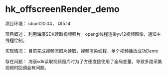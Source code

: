 # hk_offscreenRender_demo

项目环境：
    ubunt20.04， Qt5.14
    
项目概述：
    利用海康SDK读取视频照片，opengl线程渲染yv12视频图像，通知主线程绘制。

实现情况：
    目前完成视频流照片读取，视频渲染线程，单个视频播放成功Demo

存在问题：
    海康sdk读取视频照片时为了方便直接使用了全局变量，导致多路采集视频时回调会有问题。
